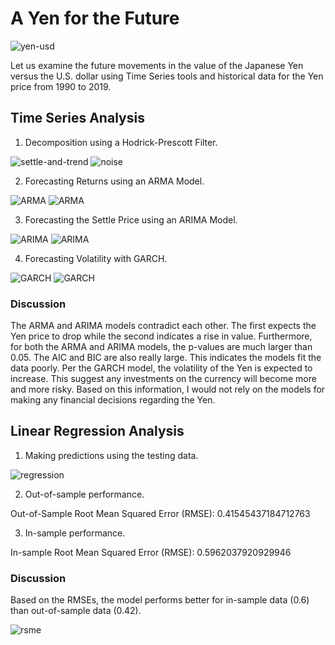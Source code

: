 # A Yen for the Future

![yen-usd](Images/yen.jpg)

Let us examine the future movements in the value of the Japanese Yen versus the U.S. dollar using Time Series tools and historical data for the Yen price from 1990 to 2019.


## Time Series Analysis

1. Decomposition using a Hodrick-Prescott Filter.

![settle-and-trend](Images/settle_price_trend.png)
![noise](Images/noise.png)

2. Forecasting Returns using an ARMA Model.

![ARMA](Images/ARMA.png)
![ARMA](Images/5_day_ARMA.png)

3. Forecasting the Settle Price using an ARIMA Model.

![ARIMA](Images/ARiMA.png)
![ARIMA](Images/5_day_ARIMA.png)

4. Forecasting Volatility with GARCH.

![GARCH](Images/GARCH.png)
![GARCH](Images/5_day_garch.png)


### Discussion

The ARMA and ARIMA models contradict each other. The first expects the Yen price to drop while the second indicates a rise in value. Furthermore, for both the ARMA and ARIMA models, the p-values are much larger than 0.05. The AIC and BIC are also really large. This indicates the models fit the data poorly. Per the GARCH model, the volatility of the Yen is expected to increase. This suggest any investments on the currency will become more and more risky.  Based on this information, I would not rely on the models for making any financial decisions regarding the Yen.


## Linear Regression Analysis

1. Making predictions using the testing data.

![regression](Images/regression.png)

2. Out-of-sample performance.

Out-of-Sample Root Mean Squared Error (RMSE): 0.41545437184712763

3. In-sample performance.

In-sample Root Mean Squared Error (RMSE): 0.5962037920929946

### Discussion

Based on the RMSEs, the model performs better for in-sample data (0.6) than out-of-sample data (0.42).

![rsme](Images/rmse_comparison.png)